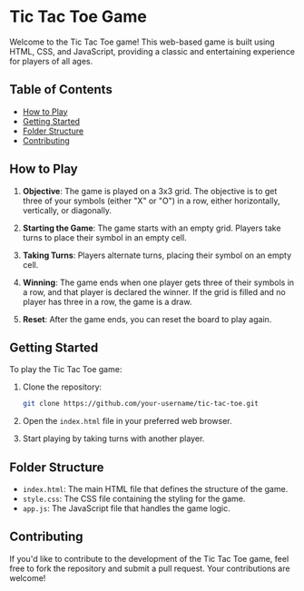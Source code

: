 # Tic Tac Toe Game

Welcome to the Tic Tac Toe game! This web-based game is built using HTML, CSS, and JavaScript, providing a classic and entertaining experience for players of all ages.

## Table of Contents

- [How to Play](#how-to-play)
- [Getting Started](#getting-started)
- [Folder Structure](#folder-structure)
- [Contributing](#contributing)

## How to Play

1. **Objective**: The game is played on a 3x3 grid. The objective is to get three of your symbols (either "X" or "O") in a row, either horizontally, vertically, or diagonally.

2. **Starting the Game**: The game starts with an empty grid. Players take turns to place their symbol in an empty cell.

3. **Taking Turns**: Players alternate turns, placing their symbol on an empty cell.

4. **Winning**: The game ends when one player gets three of their symbols in a row, and that player is declared the winner. If the grid is filled and no player has three in a row, the game is a draw.

5. **Reset**: After the game ends, you can reset the board to play again.

## Getting Started

To play the Tic Tac Toe game:

1. Clone the repository:

   ```bash
   git clone https://github.com/your-username/tic-tac-toe.git
   ```

2. Open the `index.html` file in your preferred web browser.

3. Start playing by taking turns with another player.

## Folder Structure

- `index.html`: The main HTML file that defines the structure of the game.
- `style.css`: The CSS file containing the styling for the game.
- `app.js`: The JavaScript file that handles the game logic.

## Contributing

If you'd like to contribute to the development of the Tic Tac Toe game, feel free to fork the repository and submit a pull request. Your contributions are welcome!
